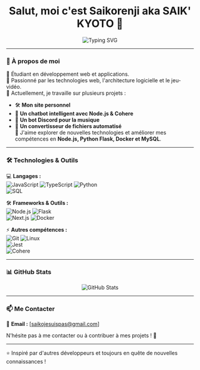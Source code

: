 <h1 align="center">Salut, moi c'est Saikorenji aka SAIK' KYOTO 👋</h1>

<p align="center">
  <img src="https://readme-typing-svg.herokuapp.com?font=Fira+Code&pause=1000&center=true&width=435&lines=Développeur+Web+%26+Application;Passionné+par+le+DevOps+%26+Back-end;Toujours+en+apprentissage+🚀" alt="Typing SVG" />
</p>

---

### 🚀 À propos de moi  

🔹 Étudiant en développement web et applications.  
🔹 Passionné par les technologies web, l'architecture logicielle et le jeu-vidéo.  
🔹 Actuellement, je travaille sur plusieurs projets :
  - 🛠️ **Mon site personnel**
  - 🤖 **Un chatbot intelligent avec Node.js & Cohere**
  - 🎵 **Un bot Discord pour la musique**
  - 📝 **Un convertisseur de fichiers automatisé**  
🔹 J'aime explorer de nouvelles technologies et améliorer mes compétences en **Node.js, Python Flask, Docker et MySQL**.  

---

### 🛠️ Technologies & Outils  

💻 **Langages :**  
![JavaScript](https://img.shields.io/badge/JavaScript-F7DF1E?style=flat&logo=javascript&logoColor=black) 
![TypeScript](https://img.shields.io/badge/TypeScript-3178C6?style=flat&logo=typescript&logoColor=white) 
![Python](https://img.shields.io/badge/Python-3776AB?style=flat&logo=python&logoColor=white)  
![SQL](https://img.shields.io/badge/MySQL-4479A1?style=flat&logo=mysql&logoColor=white)

🛠️ **Frameworks & Outils :**  
![Node.js](https://img.shields.io/badge/Node.js-43853D?style=flat&logo=node.js&logoColor=white) 
![Flask](https://img.shields.io/badge/Flask-000000?style=flat&logo=flask&logoColor=white)  
![Next.js](https://img.shields.io/badge/Next.js-000000?style=flat&logo=next.js&logoColor=white) 
![Docker](https://img.shields.io/badge/Docker-2496ED?style=flat&logo=docker&logoColor=white)

⚡ **Autres compétences :**  
![Git](https://img.shields.io/badge/Git-F05032?style=flat&logo=git&logoColor=white) 
![Linux](https://img.shields.io/badge/Linux-FCC624?style=flat&logo=linux&logoColor=black)  
![Jest](https://img.shields.io/badge/Jest-C21325?style=flat&logo=jest&logoColor=white)  
![Cohere](https://img.shields.io/badge/Cohere-5D5FEF?style=flat)

---

### 📊 GitHub Stats  

<p align="center">
  <img src="https://github-readme-stats.vercel.app/api?username=Saikorenji&show_icons=true&theme=tokyonight" alt="GitHub Stats" />
</p>

---

### 📫 Me Contacter  

📧 **Email :** [saikojesuispas@gmail.com]     

N'hésite pas à me contacter ou à contribuer à mes projets ! 🚀

---

⭐️ Inspiré par d'autres développeurs et toujours en quête de nouvelles connaissances !
